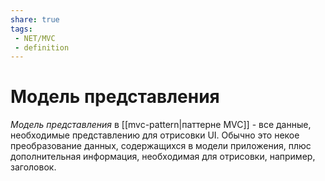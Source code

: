 ```yaml
---
share: true
tags:
 - NET/MVC
 - definition
---
```

# Модель представления
*Модель представления* в [[mvc-pattern|паттерне MVC]] - все данные, необходимые представлению для отрисовки UI. Обычно это некое преобразование данных, содержащихся в модели приложения, плюс дополнительная информация, необходимая для отрисовки, например, заголовок.